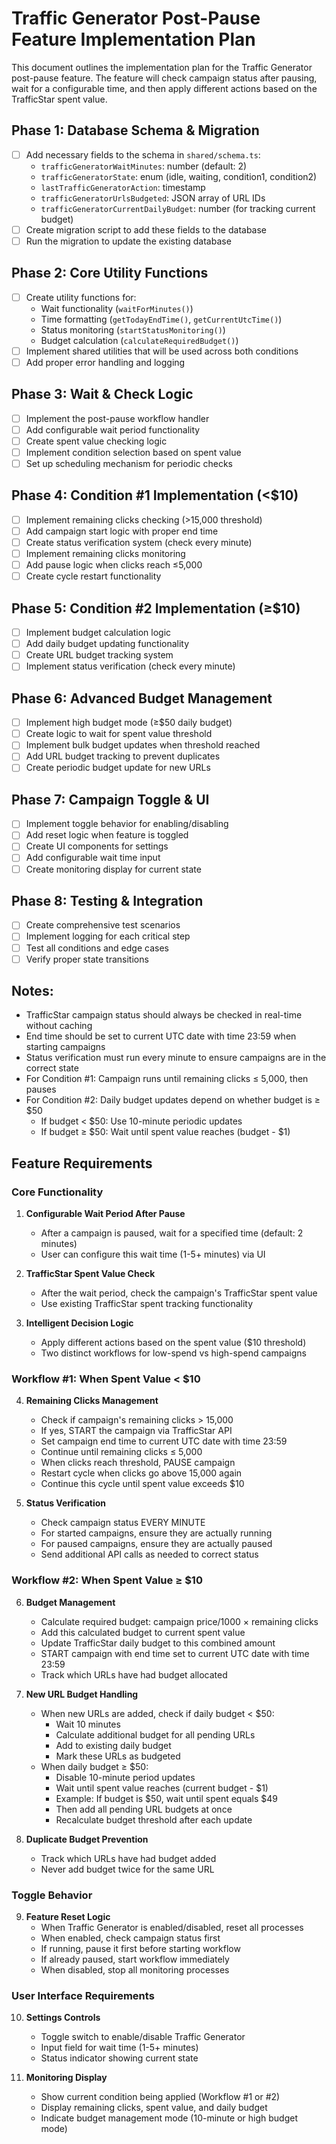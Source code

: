 # Traffic Generator Post-Pause Feature Implementation Plan

This document outlines the implementation plan for the Traffic Generator post-pause feature. The feature will check campaign status after pausing, wait for a configurable time, and then apply different actions based on the TrafficStar spent value.

## Phase 1: Database Schema & Migration
- [ ] Add necessary fields to the schema in `shared/schema.ts`:
  - `trafficGeneratorWaitMinutes`: number (default: 2)
  - `trafficGeneratorState`: enum (idle, waiting, condition1, condition2)
  - `lastTrafficGeneratorAction`: timestamp
  - `trafficGeneratorUrlsBudgeted`: JSON array of URL IDs
  - `trafficGeneratorCurrentDailyBudget`: number (for tracking current budget)
- [ ] Create migration script to add these fields to the database
- [ ] Run the migration to update the existing database

## Phase 2: Core Utility Functions
- [ ] Create utility functions for:
  - Wait functionality (`waitForMinutes()`)
  - Time formatting (`getTodayEndTime()`, `getCurrentUtcTime()`)
  - Status monitoring (`startStatusMonitoring()`)
  - Budget calculation (`calculateRequiredBudget()`)
- [ ] Implement shared utilities that will be used across both conditions
- [ ] Add proper error handling and logging

## Phase 3: Wait & Check Logic
- [ ] Implement the post-pause workflow handler
- [ ] Add configurable wait period functionality
- [ ] Create spent value checking logic
- [ ] Implement condition selection based on spent value
- [ ] Set up scheduling mechanism for periodic checks

## Phase 4: Condition #1 Implementation (<$10)
- [ ] Implement remaining clicks checking (>15,000 threshold)
- [ ] Add campaign start logic with proper end time
- [ ] Create status verification system (check every minute)
- [ ] Implement remaining clicks monitoring
- [ ] Add pause logic when clicks reach ≤5,000
- [ ] Create cycle restart functionality

## Phase 5: Condition #2 Implementation (≥$10)
- [ ] Implement budget calculation logic
- [ ] Add daily budget updating functionality
- [ ] Create URL budget tracking system
- [ ] Implement status verification (check every minute)

## Phase 6: Advanced Budget Management
- [ ] Implement high budget mode (≥$50 daily budget)
- [ ] Create logic to wait for spent value threshold
- [ ] Implement bulk budget updates when threshold reached
- [ ] Add URL budget tracking to prevent duplicates
- [ ] Create periodic budget update for new URLs

## Phase 7: Campaign Toggle & UI
- [ ] Implement toggle behavior for enabling/disabling
- [ ] Add reset logic when feature is toggled
- [ ] Create UI components for settings
- [ ] Add configurable wait time input
- [ ] Create monitoring display for current state

## Phase 8: Testing & Integration
- [ ] Create comprehensive test scenarios
- [ ] Implement logging for each critical step
- [ ] Test all conditions and edge cases
- [ ] Verify proper state transitions

## Notes:
- TrafficStar campaign status should always be checked in real-time without caching
- End time should be set to current UTC date with time 23:59 when starting campaigns
- Status verification must run every minute to ensure campaigns are in the correct state
- For Condition #1: Campaign runs until remaining clicks ≤ 5,000, then pauses
- For Condition #2: Daily budget updates depend on whether budget is ≥ $50
  - If budget < $50: Use 10-minute periodic updates
  - If budget ≥ $50: Wait until spent value reaches (budget - $1)

## Feature Requirements

### Core Functionality
1. **Configurable Wait Period After Pause**
   - After a campaign is paused, wait for a specified time (default: 2 minutes)
   - User can configure this wait time (1-5+ minutes) via UI

2. **TrafficStar Spent Value Check**
   - After the wait period, check the campaign's TrafficStar spent value
   - Use existing TrafficStar spent tracking functionality

3. **Intelligent Decision Logic**
   - Apply different actions based on the spent value ($10 threshold)
   - Two distinct workflows for low-spend vs high-spend campaigns

### Workflow #1: When Spent Value < $10
4. **Remaining Clicks Management**
   - Check if campaign's remaining clicks > 15,000
   - If yes, START the campaign via TrafficStar API
   - Set campaign end time to current UTC date with time 23:59
   - Continue until remaining clicks ≤ 5,000
   - When clicks reach threshold, PAUSE campaign
   - Restart cycle when clicks go above 15,000 again
   - Continue this cycle until spent value exceeds $10

5. **Status Verification**
   - Check campaign status EVERY MINUTE
   - For started campaigns, ensure they are actually running
   - For paused campaigns, ensure they are actually paused
   - Send additional API calls as needed to correct status

### Workflow #2: When Spent Value ≥ $10
6. **Budget Management**
   - Calculate required budget: campaign price/1000 × remaining clicks
   - Add this calculated budget to current spent value
   - Update TrafficStar daily budget to this combined amount
   - START campaign with end time set to current UTC date with time 23:59
   - Track which URLs have had budget allocated

7. **New URL Budget Handling**
   - When new URLs are added, check if daily budget < $50:
     - Wait 10 minutes
     - Calculate additional budget for all pending URLs
     - Add to existing daily budget
     - Mark these URLs as budgeted
   - When daily budget ≥ $50:
     - Disable 10-minute period updates
     - Wait until spent value reaches (current budget - $1)
     - Example: If budget is $50, wait until spent equals $49
     - Then add all pending URL budgets at once
     - Recalculate budget threshold after each update

8. **Duplicate Budget Prevention**
   - Track which URLs have had budget added
   - Never add budget twice for the same URL

### Toggle Behavior
9. **Feature Reset Logic**
   - When Traffic Generator is enabled/disabled, reset all processes
   - When enabled, check campaign status first
   - If running, pause it first before starting workflow
   - If already paused, start workflow immediately
   - When disabled, stop all monitoring processes

### User Interface Requirements
10. **Settings Controls**
    - Toggle switch to enable/disable Traffic Generator
    - Input field for wait time (1-5+ minutes)
    - Status indicator showing current state

11. **Monitoring Display**
    - Show current condition being applied (Workflow #1 or #2)
    - Display remaining clicks, spent value, and daily budget
    - Indicate budget management mode (10-minute or high budget mode)